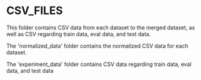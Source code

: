 # CSV_FILES

This folder contains CSV data from each dataset to the merged dataset, as well as CSV regarding train data, eval data, and test data.

The 'normalized_data' folder contains the normalized CSV data for each dataset.

The 'experiment_data' folder contains CSV data regarding train data, eval data, and test data

